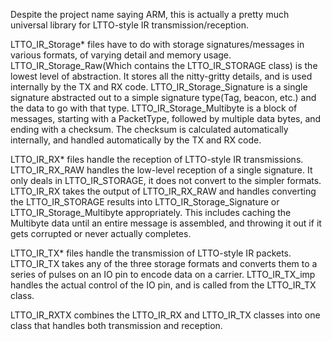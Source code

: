 Despite the project name saying ARM, this is actually a pretty much universal library for LTTO-style IR transmission/reception.

LTTO_IR_Storage* files have to do with storage signatures/messages in various formats, of varying detail and memory usage.
	LTTO_IR_Storage_Raw(Which contains the LTTO_IR_STORAGE class) is the lowest level of abstraction. It stores all the nitty-gritty details, and is used internally by the TX and RX code.
	LTTO_IR_Storage_Signature is a single signature abstracted out to a simple signature type(Tag, beacon, etc.) and the data to go with that type.
	LTTO_IR_Storage_Multibyte is a block of messages, starting with a PacketType, followed by multiple data bytes, and ending with a checksum. The checksum is calculated automatically internally, and handled automatically by the TX and RX code.

LTTO_IR_RX* files handle the reception of LTTO-style IR transmissions.
	LTTO_IR_RX_RAW handles the low-level reception of a single signature. It only deals in LTTO_IR_STORAGE, it does not convert to the simpler formats.
	LTTO_IR_RX takes the output of LTTO_IR_RX_RAW and handles converting the LTTO_IR_STORAGE results into LTTO_IR_Storage_Signature or LTTO_IR_Storage_Multibyte appropriately. This includes caching the Multibyte data until an entire message is assembled, and throwing it out if it gets corrupted or never actually completes.

LTTO_IR_TX* files handle the transmission of LTTO-style IR packets.
	LTTO_IR_TX takes any of the three storage formats and converts them to a series of pulses on an IO pin to encode data on a carrier.
	LTTO_IR_TX_imp handles the actual control of the IO pin, and is called from the LTTO_IR_TX class.

LTTO_IR_RXTX combines the LTTO_IR_RX and LTTO_IR_TX classes into one class that handles both transmission and reception.